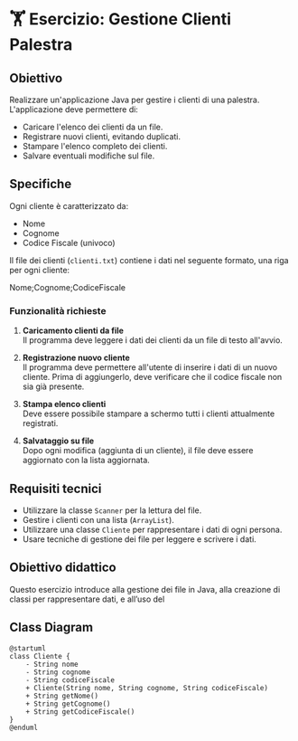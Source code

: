 # 🏋️ Esercizio: Gestione Clienti Palestra

## Obiettivo

Realizzare un'applicazione Java per gestire i clienti di una palestra. L'applicazione deve permettere di:

- Caricare l'elenco dei clienti da un file.
- Registrare nuovi clienti, evitando duplicati.
- Stampare l'elenco completo dei clienti.
- Salvare eventuali modifiche sul file.

## Specifiche

Ogni cliente è caratterizzato da:

- Nome
- Cognome
- Codice Fiscale (univoco)

Il file dei clienti (`clienti.txt`) contiene i dati nel seguente formato, una riga per ogni cliente:

Nome;Cognome;CodiceFiscale


### Funzionalità richieste

1. **Caricamento clienti da file**  
   Il programma deve leggere i dati dei clienti da un file di testo all'avvio.

2. **Registrazione nuovo cliente**  
   Il programma deve permettere all'utente di inserire i dati di un nuovo cliente. Prima di aggiungerlo, deve verificare che il codice fiscale non sia già presente.

3. **Stampa elenco clienti**  
   Deve essere possibile stampare a schermo tutti i clienti attualmente registrati.

4. **Salvataggio su file**  
   Dopo ogni modifica (aggiunta di un cliente), il file deve essere aggiornato con la lista aggiornata.

## Requisiti tecnici

- Utilizzare la classe `Scanner` per la lettura del file.
- Gestire i clienti con una lista (`ArrayList`).
- Utilizzare una classe `Cliente` per rappresentare i dati di ogni persona.
- Usare tecniche di gestione dei file per leggere e scrivere i dati.

## Obiettivo didattico

Questo esercizio introduce alla gestione dei file in Java, alla creazione di classi per rappresentare dati, e all’uso del

## Class Diagram
```plantuml
@startuml
class Cliente {
    - String nome
    - String cognome
    - String codiceFiscale
    + Cliente(String nome, String cognome, String codiceFiscale)
    + String getNome()
    + String getCognome()
    + String getCodiceFiscale()
}
@enduml
```